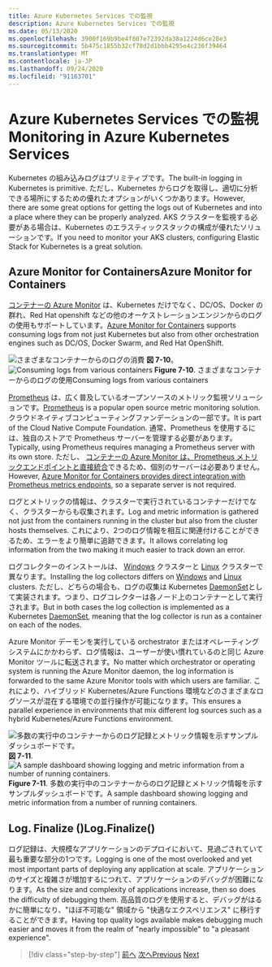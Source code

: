 ```yaml
---
title: Azure Kubernetes Services での監視
description: Azure Kubernetes Services での監視
ms.date: 05/13/2020
ms.openlocfilehash: 3900f169b9be4f807e72392da38a1224d6ce28e3
ms.sourcegitcommit: 5b475c1855b32cf78d2d1bbb4295e4c236f39464
ms.translationtype: MT
ms.contentlocale: ja-JP
ms.lasthandoff: 09/24/2020
ms.locfileid: "91163701"
---
```

# <a name="monitoring-in-azure-kubernetes-services"></a><span data-ttu-id="d9299-103">Azure Kubernetes Services での監視</span><span class="sxs-lookup"><span data-stu-id="d9299-103">Monitoring in Azure Kubernetes Services</span></span>

<span data-ttu-id="d9299-104">Kubernetes の組み込みログはプリミティブです。</span><span class="sxs-lookup"><span data-stu-id="d9299-104">The built-in logging in Kubernetes is primitive.</span></span> <span data-ttu-id="d9299-105">ただし、Kubernetes からログを取得し、適切に分析できる場所にするための優れたオプションがいくつかあります。</span><span class="sxs-lookup"><span data-stu-id="d9299-105">However, there are some great options for getting the logs out of Kubernetes and into a place where they can be properly analyzed.</span></span> <span data-ttu-id="d9299-106">AKS クラスターを監視する必要がある場合は、Kubernetes のエラスティックスタックの構成が優れたソリューションです。</span><span class="sxs-lookup"><span data-stu-id="d9299-106">If you need to monitor your AKS clusters, configuring Elastic Stack for Kubernetes is a great solution.</span></span>

## <a name="azure-monitor-for-containers"></a><span data-ttu-id="d9299-107">Azure Monitor for Containers</span><span class="sxs-lookup"><span data-stu-id="d9299-107">Azure Monitor for Containers</span></span>

<span data-ttu-id="d9299-108">[コンテナーの Azure Monitor](/azure/azure-monitor/insights/container-insights-overview) は、Kubernetes だけでなく、DC/OS、Docker の群れ、Red Hat openshift などの他のオーケストレーションエンジンからのログの使用もサポートしています。</span><span class="sxs-lookup"><span data-stu-id="d9299-108">[Azure Monitor for Containers](/azure/azure-monitor/insights/container-insights-overview) supports consuming logs from not just Kubernetes but also from other orchestration engines such as DC/OS, Docker Swarm, and Red Hat OpenShift.</span></span>

<span data-ttu-id="d9299-109">![さまざまなコンテナーからのログの消費 ](./media/containers-diagram.png)
 **図 7-10**。</span><span class="sxs-lookup"><span data-stu-id="d9299-109">![Consuming logs from various containers](./media/containers-diagram.png)
**Figure 7-10**.</span></span> <span data-ttu-id="d9299-110">さまざまなコンテナーからのログの使用</span><span class="sxs-lookup"><span data-stu-id="d9299-110">Consuming logs from various containers</span></span>

<span data-ttu-id="d9299-111">[Prometheus](https://prometheus.io/) は、広く普及しているオープンソースのメトリック監視ソリューションです。</span><span class="sxs-lookup"><span data-stu-id="d9299-111">[Prometheus](https://prometheus.io/) is a popular open source metric monitoring solution.</span></span> <span data-ttu-id="d9299-112">クラウドネイティブコンピューティングファンデーションの一部です。</span><span class="sxs-lookup"><span data-stu-id="d9299-112">It is part of the Cloud Native Compute Foundation.</span></span> <span data-ttu-id="d9299-113">通常、Prometheus を使用するには、独自のストアで Prometheus サーバーを管理する必要があります。</span><span class="sxs-lookup"><span data-stu-id="d9299-113">Typically, using Prometheus requires managing a Prometheus server with its own store.</span></span> <span data-ttu-id="d9299-114">ただし、 [コンテナーの Azure Monitor は、Prometheus メトリックエンドポイントと直接統合](/azure/azure-monitor/insights/container-insights-prometheus-integration)できるため、個別のサーバーは必要ありません。</span><span class="sxs-lookup"><span data-stu-id="d9299-114">However, [Azure Monitor for Containers provides direct integration with Prometheus metrics endpoints](/azure/azure-monitor/insights/container-insights-prometheus-integration), so a separate server is not required.</span></span>

<span data-ttu-id="d9299-115">ログとメトリックの情報は、クラスターで実行されているコンテナーだけでなく、クラスターからも収集されます。</span><span class="sxs-lookup"><span data-stu-id="d9299-115">Log and metric information is gathered not just from the containers running in the cluster but also from the cluster hosts themselves.</span></span> <span data-ttu-id="d9299-116">これにより、2つのログ情報を相互に関連付けることができるため、エラーをより簡単に追跡できます。</span><span class="sxs-lookup"><span data-stu-id="d9299-116">It allows correlating log information from the two making it much easier to track down an error.</span></span>

<span data-ttu-id="d9299-117">ログコレクターのインストールは、 [Windows](/azure/azure-monitor/insights/containers#configure-a-log-analytics-windows-agent-for-kubernetes) クラスターと [Linux](/azure/azure-monitor/insights/containers#configure-a-log-analytics-linux-agent-for-kubernetes) クラスターで異なります。</span><span class="sxs-lookup"><span data-stu-id="d9299-117">Installing the log collectors differs on [Windows](/azure/azure-monitor/insights/containers#configure-a-log-analytics-windows-agent-for-kubernetes) and [Linux](/azure/azure-monitor/insights/containers#configure-a-log-analytics-linux-agent-for-kubernetes) clusters.</span></span> <span data-ttu-id="d9299-118">ただし、どちらの場合も、ログの収集は Kubernetes [DaemonSet](https://kubernetes.io/docs/concepts/workloads/controllers/daemonset/)として実装されます。つまり、ログコレクターは各ノード上のコンテナーとして実行されます。</span><span class="sxs-lookup"><span data-stu-id="d9299-118">But in both cases the log collection is implemented as a Kubernetes [DaemonSet](https://kubernetes.io/docs/concepts/workloads/controllers/daemonset/), meaning that the log collector is run as a container on each of the nodes.</span></span>

<span data-ttu-id="d9299-119">Azure Monitor デーモンを実行している orchestrator またはオペレーティングシステムにかかわらず、ログ情報は、ユーザーが使い慣れているのと同じ Azure Monitor ツールに転送されます。</span><span class="sxs-lookup"><span data-stu-id="d9299-119">No matter which orchestrator or operating system is running the Azure Monitor daemon, the log information is forwarded to the same Azure Monitor tools with which users are familiar.</span></span> <span data-ttu-id="d9299-120">これにより、ハイブリッド Kubernetes/Azure Functions 環境などのさまざまなログソースが混在する環境での並行操作が可能になります。</span><span class="sxs-lookup"><span data-stu-id="d9299-120">This ensures a parallel experience in environments that mix different log sources such as a hybrid Kubernetes/Azure Functions environment.</span></span>

<span data-ttu-id="d9299-121">![多数の実行中のコンテナーからのログ記録とメトリック情報を示すサンプルダッシュボードです。 ](./media/containers-dashboard.png)
**図 7-11**.</span><span class="sxs-lookup"><span data-stu-id="d9299-121">![A sample dashboard showing logging and metric information from a number of running containers.](./media/containers-dashboard.png)
**Figure 7-11**.</span></span> <span data-ttu-id="d9299-122">多数の実行中のコンテナーからのログ記録とメトリック情報を示すサンプルダッシュボードです。</span><span class="sxs-lookup"><span data-stu-id="d9299-122">A sample dashboard showing logging and metric information from a number of running containers.</span></span>

## <a name="logfinalize"></a><span data-ttu-id="d9299-123">Log. Finalize ()</span><span class="sxs-lookup"><span data-stu-id="d9299-123">Log.Finalize()</span></span>

<span data-ttu-id="d9299-124">ログ記録は、大規模なアプリケーションのデプロイにおいて、見過ごされていて最も重要な部分の1つです。</span><span class="sxs-lookup"><span data-stu-id="d9299-124">Logging is one of the most overlooked and yet most important parts of deploying any application at scale.</span></span> <span data-ttu-id="d9299-125">アプリケーションのサイズと複雑さが増加するにつれて、アプリケーションのデバッグが困難になります。</span><span class="sxs-lookup"><span data-stu-id="d9299-125">As the size and complexity of applications increase, then so does the difficulty of debugging them.</span></span> <span data-ttu-id="d9299-126">高品質のログを使用すると、デバッグがはるかに簡単になり、"ほぼ不可能な" 領域から "快適なエクスペリエンス" に移行することができます。</span><span class="sxs-lookup"><span data-stu-id="d9299-126">Having top quality logs available makes debugging much easier and moves it from the realm of "nearly impossible" to "a pleasant experience".</span></span>

>[!div class="step-by-step"]
><span data-ttu-id="d9299-127">[前へ](logging-with-elastic-stack.md)
>[次へ](azure-monitor.md)</span><span class="sxs-lookup"><span data-stu-id="d9299-127">[Previous](logging-with-elastic-stack.md)
[Next](azure-monitor.md)</span></span>
